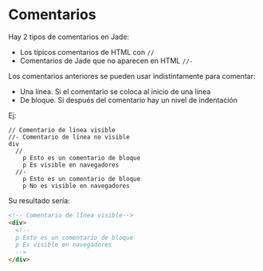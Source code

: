 Comentarios
===========

Hay 2 tipos de comentarios en Jade:
* Los típicos comentarios de HTML con `//`
* Comentarios de Jade que no aparecen en HTML `//-`

Los comentarios anteriores se pueden usar indistintamente para comentar:
* Una línea.  Si el comentario se coloca al inicio de una línea
* De bloque.  Si después del comentario hay un nivel de indentación

Ej:

```
// Comentario de línea visible
//- Comentario de línea no visible
div
  //
    p Esto es un comentario de bloque
    p Es visible en navegadores
  //-
    p Esto es un comentario de bloque
    p No es visible en navegadores
```

Su resultado sería:

```html
<!-- Comentario de línea visible-->
<div>
  <!--
  p Esto es un comentario de bloque
  p Es visible en navegadores
  -->
</div>
```